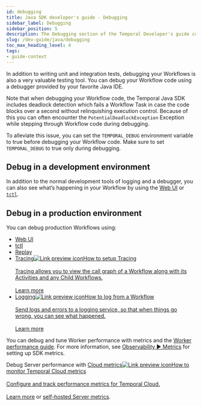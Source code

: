 ```yaml
---
id: debugging
title: Java SDK developer's guide - Debugging
sidebar_label: Debugging
sidebar_position: 5
description: The Debugging section of the Temporal Developer's guide covers the many ways to debug your application.
slug: /dev-guide/java/debugging
toc_max_heading_level: 4
tags:
- guide-context
---
```


<!-- THIS FILE IS GENERATED. DO NOT EDIT THIS FILE DIRECTLY -->

In addition to writing unit and integration tests, debugging your Workflows is also a very valuable testing tool.
You can debug your Workflow code using a debugger provided by your favorite Java IDE.

Note that when debugging your Workflow code, the Temporal Java SDK includes deadlock detection which fails a Workflow Task in case the code blocks over a second without relinquishing execution control.
Because of this you can often encounter the `PotentialDeadlockException` Exception while stepping through Workflow code during debugging.

To alleviate this issue, you can set the `TEMPORAL_DEBUG` environment variable to true before debugging your Workflow code. Make sure to set `TEMPORAL_DEBUG` to true only during debugging.

## Debug in a development environment

In addition to the normal development tools of logging and a debugger, you can also see what’s happening in your Workflow by using the [Web UI](/web-ui) or [`tctl`](/tctl-v1).

## Debug in a production environment

You can debug production Workflows using:

- [Web UI](/web-ui)
- [tctl](/tctl-v1)
- [Replay](#replay)
- <a class="tdlp" href="/dev-guide/java/observability#tracing">Tracing<span class="tdlpiw"><img src="/img/link-preview-icon.svg" alt="Link preview icon" /></span><span class="tdlpc"><span class="tdlppt">How to setup Tracing</span><br /><br /><span class="tdlppd">Tracing allows you to view the call graph of a Workflow along with its Activities and any Child Workflows.</span><span class="tdlplm"><br /><br /><a class="tdlplma" href="/dev-guide/java/observability#tracing">Learn more</a></span></span></a>
- <a class="tdlp" href="/dev-guide/java/observability#logging">Logging<span class="tdlpiw"><img src="/img/link-preview-icon.svg" alt="Link preview icon" /></span><span class="tdlpc"><span class="tdlppt">How to log from a Workflow</span><br /><br /><span class="tdlppd">Send logs and errors to a logging service, so that when things go wrong, you can see what happened.</span><span class="tdlplm"><br /><br /><a class="tdlplma" href="/dev-guide/java/observability#logging">Learn more</a></span></span></a>

You can debug and tune Worker performance with metrics and the [Worker performance guide](/dev-guide/worker-performance).
For more information, see [Observability ▶️ Metrics](/dev-guide/java/observability#metrics) for setting up SDK metrics.

Debug Server performance with <a class="tdlp" href="/cloud/metrics#">Cloud metrics<span class="tdlpiw"><img src="/img/link-preview-icon.svg" alt="Link preview icon" /></span><span class="tdlpc"><span class="tdlppt">How to monitor Temporal Cloud metrics</span><br /><br /><span class="tdlppd">Configure and track performance metrics for Temporal Cloud.</span><span class="tdlplm"><br /><br /><a class="tdlplma" href="/cloud/metrics#">Learn more</a></span></span></a> or [self-hosted Server metrics](/kb/legacy-oss-prod-deploy#scaling-and-metrics).
